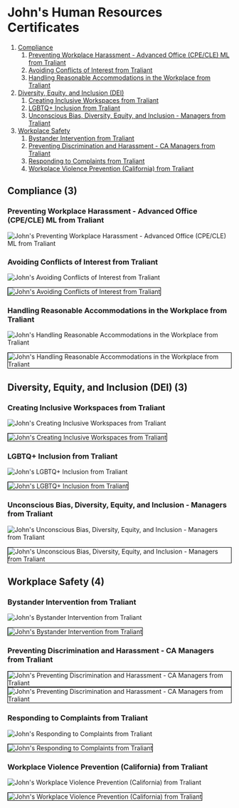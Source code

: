 # John's Human Resources Certificates
1. [Compliance](#compliance-3)
    1. [Preventing Workplace Harassment - Advanced Office (CPE/CLE) ML from Traliant](#preventing-workplace-harassment-advanced-office-cpe-cle-ml-from-traliant)
    1. [Avoiding Conflicts of Interest from Traliant](#avoiding-conflicts-of-interest-from-traliant)
    1. [Handling Reasonable Accommodations in the Workplace from Traliant](#handling-reasonable-accommodations-in-the-workplace-from-traliant)
1. [Diversity, Equity, and Inclusion (DEI)](#diversity-equity-and-inclusion-dei-3)
    1. [Creating Inclusive Workspaces from Traliant](#creating-inclusive-workspaces-from-traliant)
    1. [LGBTQ+ Inclusion from Traliant](#lgbtq-inclusion-from-traliant)
    1. [Unconscious Bias, Diversity, Equity, and Inclusion - Managers from Traliant](#unconscious-bias-diversity-equity-and-inclusion-managers-from-traliant)
1. [Workplace Safety](#workplace-safety-4)
    1. [Bystander Intervention from Traliant](#bystander-intervention-from-traliant)
    1. [Preventing Discrimination and Harassment - CA Managers from Traliant](#preventing-discrimination-and-harassment-ca-managers-from-traliant)
    1. [Responding to Complaints from Traliant](#responding-to-complaints-from-traliant)
    1. [Workplace Violence Prevention (California) from Traliant](#workplace-violence-prevention-california-from-traliant)
## Compliance (3)
### Preventing Workplace Harassment - Advanced Office (CPE/CLE) ML from Traliant

![John's Preventing Workplace Harassment - Advanced Office (CPE/CLE) ML from Traliant](cert_hr_compliance_preventing-workplace-harassment-advanced-office-cpe-cle-ml_traliant-saviynt_2024-10-24.png)

### Avoiding Conflicts of Interest from Traliant

![John's Avoiding Conflicts of Interest from Traliant](cert_hr_ethics_avoiding-conflicts-of-interest_traliant-saviynt_2024-04-16_dl-2024-10-25.png)

<img src="../cert_hr_ethics_avoiding-conflicts-of-interest_traliant-saviynt_2024-04-16.png" alt="John's Avoiding Conflicts of Interest from Traliant" style="border:1px solid #000000" />

### Handling Reasonable Accommodations in the Workplace from Traliant

![John's Handling Reasonable Accommodations in the Workplace from Traliant](cert_hr_compliance_handling-reasonable-accommodations-in-the-workplace-v1.1_traliant-saviynt_2024-07-05_dl-2024-10-26.png)

<img src="../cert_hr_compliance_handling-reasonable-accommodations-in-the-workplace-v1.1_traliant-saviynt_2024-07-05.png" alt="John's Handling Reasonable Accommodations in the Workplace from Traliant" style="border:1px solid #000000" />

## Diversity, Equity, and Inclusion (DEI) (3)
### Creating Inclusive Workspaces from Traliant

![John's Creating Inclusive Workspaces from Traliant](cert_hr_dei_creating-inclusive-workspaces_traliant-saviynt_2024-10-03_dl-2024-10-26.png)

<img src="../cert_hr_dei_creating-inclusive-workspaces_traliant-saviynt_2024-10-03.png" alt="John's Creating Inclusive Workspaces from Traliant" style="border:1px solid #000000" />

### LGBTQ+ Inclusion from Traliant

![John's LGBTQ+ Inclusion from Traliant](cert_hr_dei_lgbtq-plus-inclusion_traliant-saviynt_2024-10-03_dl-2024-10-26.png)

<img src="../cert_hr_dei_lgbtq-plus-inclusion_traliant-saviynt_2024-10-03.png" alt="John's LGBTQ+ Inclusion from Traliant" style="border:1px solid #000000" />

### Unconscious Bias, Diversity, Equity, and Inclusion - Managers from Traliant

![John's Unconscious Bias, Diversity, Equity, and Inclusion - Managers from Traliant](cert_hr_dei_unconscious-bias-diversity-equity-and-inclusion-managers-ml_traliant-saviynt_2024-10-15_dl-2024-10-26.png)

<img src="../cert_hr_dei_unconscious-bias-diversity-equity-and-inclusion-managers-ml_traliant-saviynt_2024-10-15.png" alt="John's Unconscious Bias, Diversity, Equity, and Inclusion - Managers from Traliant" style="border:1px solid #000000" />

## Workplace Safety (4)
### Bystander Intervention from Traliant

![John's Bystander Intervention from Traliant](cert_hr_safety_bystander-intervention_traliant-saviynt_2024-10-16_dl-2024-10-26.png)

<img src="../cert_hr_safety_bystander-intervention_traliant-saviynt_2024-10-16.png" alt="John's Bystander Intervention from Traliant" style="border:1px solid #000000" />

### Preventing Discrimination and Harassment - CA Managers from Traliant

<img src="../cert_hr_safety_preventing-discrimination-and-harassment-ca-managers_traliant-saviynt_2023-08-09_v2024.png" alt="John's Preventing Discrimination and Harassment - CA Managers from Traliant" style="border:1px solid #000000" />

<img src="../cert_hr_safety_preventing-discrimination-and-harassment-ca-managers_traliant-saviynt_2023-08-09_v2023.png" alt="John's Preventing Discrimination and Harassment - CA Managers from Traliant" style="border:1px solid #000000" />

### Responding to Complaints from Traliant

![John's Responding to Complaints from Traliant](cert_hr_safety_responding-to-complaints_traliant-saviynt_2024-07-05_dl-2024-10-26.png)

<img src="../cert_hr_safety_responding-to-complaints_traliant-saviynt_2024-07-05.png" alt="John's Responding to Complaints from Traliant" style="border:1px solid #000000" />

### Workplace Violence Prevention (California) from Traliant

![John's Workplace Violence Prevention (California) from Traliant](cert_hr_safety_workplace-violence-prevention-california_traliant-saviynt_2024-04-21_dl-2024-10-26.png)

<img src="../cert_hr_safety_workplace-violence-prevention-california_traliant-saviynt_2024-04-21.png" alt="John's Workplace Violence Prevention (California) from Traliant" style="border:1px solid #000000" />

